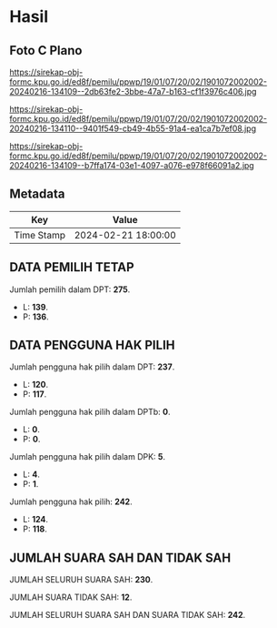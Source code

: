 # Hasil

## Foto C Plano

https://sirekap-obj-formc.kpu.go.id/ed8f/pemilu/ppwp/19/01/07/20/02/1901072002002-20240216-134109--2db63fe2-3bbe-47a7-b163-cf1f3976c406.jpg

https://sirekap-obj-formc.kpu.go.id/ed8f/pemilu/ppwp/19/01/07/20/02/1901072002002-20240216-134110--9401f549-cb49-4b55-91a4-ea1ca7b7ef08.jpg

https://sirekap-obj-formc.kpu.go.id/ed8f/pemilu/ppwp/19/01/07/20/02/1901072002002-20240216-134109--b7ffa174-03e1-4097-a076-e978f66091a2.jpg


## Metadata

| Key        | Value               |
| ---------- | ------------------- |
| Time Stamp | 2024-02-21 18:00:00 |


## DATA PEMILIH TETAP

Jumlah pemilih dalam DPT: **275**.
 * L: **139**.
 * P: **136**.

## DATA PENGGUNA HAK PILIH

Jumlah pengguna hak pilih dalam DPT: **237**.
 * L: **120**.
 * P: **117**.

Jumlah pengguna hak pilih dalam DPTb: **0**.
 * L: **0**.
 * P: **0**.

Jumlah pengguna hak pilih dalam DPK: **5**.
 * L: **4**.
 * P: **1**.

Jumlah pengguna hak pilih: **242**.
 * L: **124**.
 * P: **118**.

## JUMLAH SUARA SAH DAN TIDAK SAH

JUMLAH SELURUH SUARA SAH: **230**.

JUMLAH SUARA TIDAK SAH: **12**.

JUMLAH SELURUH SUARA SAH DAN SUARA TIDAK SAH: **242**.


